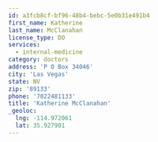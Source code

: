 ```yaml
---
id: a3fcb8cf-bf96-48b4-bebc-5e0b31e491b4
first_name: Katherine
last_name: McClanahan
license_type: DO
services:
  - internal-medicine
category: doctors
address: 'P O Box 34046'
city: 'Las Vegas'
state: NV
zip: '89133'
phone: '7022481133'
title: 'Katherine McClanahan'
_geoloc:
  lng: -114.972061
  lat: 35.927901
---
```

